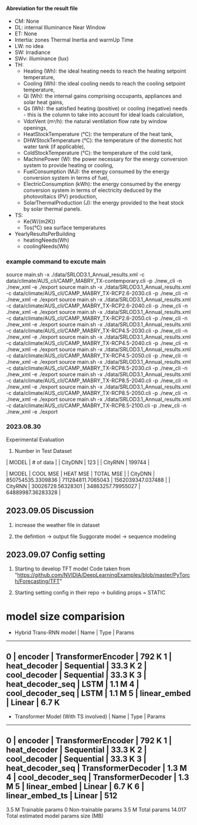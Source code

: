 #### Abreviation for the result file
- CM: None
- DL: internal Illuminance Near Window
- ET: None
- Intertia: zones Thermal Inertia and warmUp Time
- LW: no idea
- SW: Irradiance
- SWv: illuminance (lux)
- TH: 
    - Heating (Wh): the ideal heating needs to reach the heating setpoint temperature,
    - Cooling (Wh): the ideal cooling needs to reach the cooling setpoint temperature,
    - Qi (Wh): the internal gains comprising occupants, appliances and solar heat gains,
    - Qs (Wh): the satisfied heating (positive) or cooling (negative) needs - this is the column to take into account for ideal loads calculation,
    - VdotVent (mᶟ/h): the natural ventilation flow rate by window openings,
    - HeatStockTemperature (°C): the temperature of the heat tank,
    - DHWStockTemperature (°C): the temperature of the domestic hot water tank (if applicable),
    - ColdStockTemperature (°C): the temperature of the cold tank,
    - MachinePower (W): the power necessary for the energy conversion system to provide heating or cooling,
    - FuelConsumption (MJ): the energy consumed by the energy conversion system in terms of fuel,
    - ElectricConsumption (kWh): the energy consumed by the energy conversion system in terms of electricity deduced by the photovoltaics (PV) production,
    - SolarThermalProduction (J): the energy provided to the heat stock by solar thermal panels.
- TS:
    - Ke(W/(m2K)) 
    - Tos(°C) sea surface temperatures
- YearlyResultsPerBuilding
    - heatingNeeds(Wh)	
    - coolingNeeds(Wh)


### example command to excute main

source main.sh -x ./data/SRLOD3.1_Annual_results.xml -c data/climate/AUS_cli/CAMP_MABRY_TX-contemporary.cli -p ./new_cli -n ./new_xml -e ./export
source main.sh -x ./data/SRLOD3.1_Annual_results.xml -c data/climate/AUS_cli/CAMP_MABRY_TX-RCP2.6-2030.cli -p ./new_cli -n ./new_xml -e ./export
source main.sh -x ./data/SRLOD3.1_Annual_results.xml -c data/climate/AUS_cli/CAMP_MABRY_TX-RCP2.6-2040.cli -p ./new_cli -n ./new_xml -e ./export
source main.sh -x ./data/SRLOD3.1_Annual_results.xml -c data/climate/AUS_cli/CAMP_MABRY_TX-RCP2.6-2050.cli -p ./new_cli -n ./new_xml -e ./export
source main.sh -x ./data/SRLOD3.1_Annual_results.xml -c data/climate/AUS_cli/CAMP_MABRY_TX-RCP4.5-2030.cli -p ./new_cli -n ./new_xml -e ./export
source main.sh -x ./data/SRLOD3.1_Annual_results.xml -c data/climate/AUS_cli/CAMP_MABRY_TX-RCP4.5-2040.cli -p ./new_cli -n ./new_xml -e ./export
source main.sh -x ./data/SRLOD3.1_Annual_results.xml -c data/climate/AUS_cli/CAMP_MABRY_TX-RCP4.5-2050.cli -p ./new_cli -n ./new_xml -e ./export
source main.sh -x ./data/SRLOD3.1_Annual_results.xml -c data/climate/AUS_cli/CAMP_MABRY_TX-RCP8.5-2030.cli -p ./new_cli -n ./new_xml -e ./export
source main.sh -x ./data/SRLOD3.1_Annual_results.xml -c data/climate/AUS_cli/CAMP_MABRY_TX-RCP8.5-2040.cli -p ./new_cli -n ./new_xml -e ./export
source main.sh -x ./data/SRLOD3.1_Annual_results.xml -c data/climate/AUS_cli/CAMP_MABRY_TX-RCP8.5-2050.cli -p ./new_cli -n ./new_xml -e ./export
source main.sh -x ./data/SRLOD3.1_Annual_results.xml -c data/climate/AUS_cli/CAMP_MABRY_TX-RCP8.5-2100.cli -p ./new_cli -n ./new_xml -e ./export


### 2023.08.30
Experimental Evaluation
1. Number in Test Dataset

| MODEL | # of data |
| CityDNN | 123 |
| CityRNN | 199744 |

| MODEL | COOL MSE | HEAT MSE | TOTAL MSE |
| CityDNN | 850754535.3309836 | 711284811.7065043 | 1562039347.037488 |
| CityRNN | 30026729.56328301 | 34863257.79955027 | 64889987.36283328 |


## 2023.09.05 Discussion
1. increase the weather file in dataset

2. the defintion -> output file
Suggorate model -> sequence modeling


## 2023.09.07 Config setting
1. Starting to develop TFT model
    Code taken from "https://github.com/NVIDIA/DeepLearningExamples/blob/master/PyTorch/Forecasting/TFT"

2. Starting setting config in their repo
    -> building props = STATIC


# model size comparision
 - Hybrid Trans-RNN model
  | Name             | Type               | Params
--------------------------------------------------------
0 | encoder          | TransformerEncoder | 792 K 
1 | heat_decoder     | Sequential         | 33.3 K
2 | cool_decoder     | Sequential         | 33.3 K
3 | heat_decoder_seq | LSTM               | 1.1 M 
4 | cool_decoder_seq | LSTM               | 1.1 M 
5 | linear_embed     | Linear             | 6.7 K 
--------------------------------------------------------

 - Transformer Model (With TS involved)
  | Name             | Type               | Params
--------------------------------------------------------
0 | encoder          | TransformerEncoder | 792 K 
1 | heat_decoder     | Sequential         | 33.3 K
2 | cool_decoder     | Sequential         | 33.3 K
3 | heat_decoder_seq | TransformerDecoder | 1.3 M 
4 | cool_decoder_seq | TransformerDecoder | 1.3 M 
5 | linear_embed     | Linear             | 6.7 K 
6 | linear_embed_ts  | Linear             | 512   
--------------------------------------------------------
3.5 M     Trainable params
0         Non-trainable params
3.5 M     Total params
14.017    Total estimated model params size (MB)


